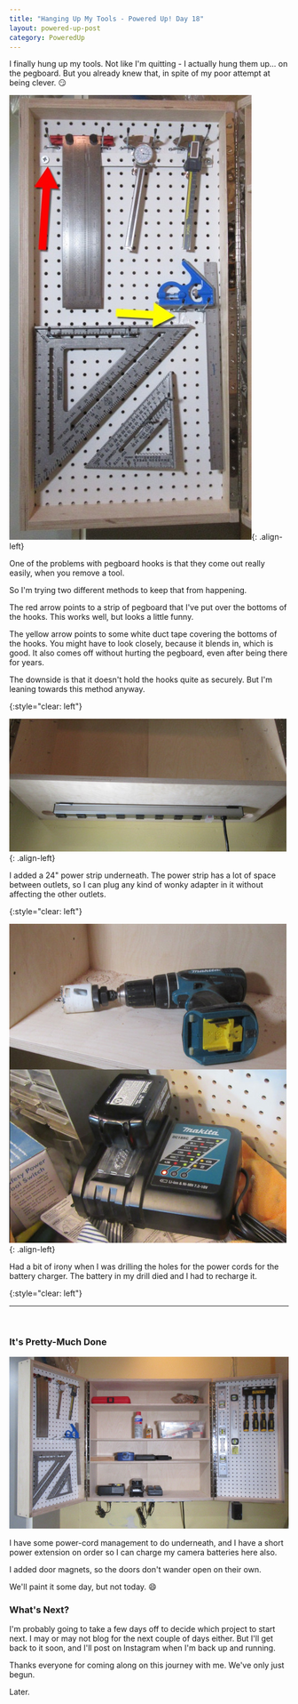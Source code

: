 ```yaml
---
title: "Hanging Up My Tools - Powered Up! Day 18"
layout: powered-up-post
category: PoweredUp
---
```

I finally hung up my tools. Not like I'm quitting - I actually hung them up... on the pegboard. But you already knew that, in spite of my poor attempt at being clever. 😏

![](/assets/images-posts/powered-up-day-18-1-01.jpg){: .align-left}

One of the problems with pegboard hooks is that they come out really easily, when you remove a tool.

So I'm trying two different methods to keep that from happening.

The red arrow points to a strip of pegboard that I've put over the bottoms of the hooks. This works well, but looks a little funny.

The yellow arrow points to some white duct tape covering the bottoms of the hooks. You might have to look closely, because it blends in, which is good. It also comes off without hurting the pegboard, even after being there for years.

The downside is that it doesn't hold the hooks quite as securely. But I'm leaning towards this method anyway.

{:style="clear: left"}

![](/assets/images-posts/powered-up-day-18-1-02.jpg){: .align-left}

I added a 24" power strip underneath. The power strip has a lot of space between outlets, so I can plug any kind of wonky adapter in it without affecting the other outlets.

{:style="clear: left"}

![](/assets/images-posts/powered-up-day-18-1-03.jpg){: .align-left}

Had a bit of irony when I was drilling the holes for the power cords for the battery charger. The battery in my drill died and I had to recharge it.

{:style="clear: left"}
<br/>

---

<br/>

### It's Pretty-Much Done

![](/assets/images-posts/powered-up-day-18-1-04.jpg)

I have some power-cord management to do underneath, and I have a short power extension on order so I can charge my camera batteries here also.

I added door magnets, so the doors don't wander open on their own.

We'll paint it some day, but not today. 😄

### What's Next?

I'm probably going to take a few days off to decide which project to start next. I may or may not blog for the next couple of days either. But I'll get back to it soon, and I'll post on Instagram when I'm back up and running.

Thanks everyone for coming along on this journey with me. We've only just begun.

Later.